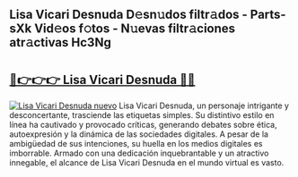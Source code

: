 ## Lisa Vicari Desnuda D𝚎sn𝚞dos filtr𝚊dos - Parts-sXk Vid𝚎os f𝚘tos - N𝚞evas filtr𝚊ciones atr𝚊ctivas Hc3Ng

# <h2><a href="http://mbcvjgm.tromn.icu/?c=Lisa+Vicari+Desnuda">🔗👉👉👉 Lisa Vicari Desnuda 🔗🔗</a></h2>

[![Lisa Vicari Desnuda nuevo](https://i.imgur.com/pEAQMta.gif)](http://mbcvjgm.tromn.icu/?c=Lisa+Vicari+Desnuda)
Lisa Vicari Desnuda, un personaje intrigante y desconcertante, trasciende las etiquetas simples. Su distintivo estilo en línea ha cautivado y provocado críticas, generando debates sobre ética, autoexpresión y la dinámica de las sociedades digitales. A pesar de la ambigüedad de sus intenciones, su huella en los medios digitales es imborrable. Armado con una dedicación inquebrantable y un atractivo innegable, el alcance de Lisa Vicari Desnuda en el mundo virtual es vasto.
